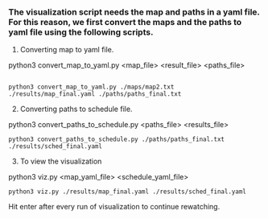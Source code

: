 ### The visualization script needs the map and paths in a yaml file. For this reason, we first convert the maps and the paths to yaml file using the following scripts. 

1. Converting map to yaml file. 
    
python3 convert_map_to_yaml.py    <map_file>    <result_file>    <paths_file>

``` 

python3 convert_map_to_yaml.py ./maps/map2.txt ./results/map_final.yaml ./paths/paths_final.txt

```
2. Converting paths to schedule file. 

python3 convert_paths_to_schedule.py    <paths_file>    <results_file>

```
python3 convert_paths_to_schedule.py ./paths/paths_final.txt ./results/sched_final.yaml 

```
3. To view the visualization

python3 viz.py    <map_yaml_file>    <schedule_yaml_file>
```
python3 viz.py ./results/map_final.yaml ./results/sched_final.yaml         

```
Hit enter after every run of visualization to continue rewatching.
